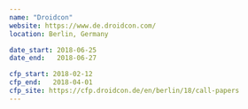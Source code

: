 ```yaml
---
name: "Droidcon"
website: https://www.de.droidcon.com/
location: Berlin, Germany

date_start: 2018-06-25
date_end:   2018-06-27

cfp_start: 2018-02-12
cfp_end:   2018-04-01
cfp_site: https://cfp.droidcon.de/en/berlin/18/call-papers
---
```

